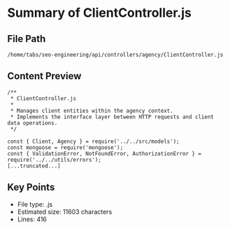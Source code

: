# Summary of ClientController.js
  
## File Path
`/home/tabs/seo-engineering/api/controllers/agency/ClientController.js`

## Content Preview
```
/**
 * ClientController.js
 * 
 * Manages client entities within the agency context.
 * Implements the interface layer between HTTP requests and client data operations.
 */

const { Client, Agency } = require('../../src/models');
const mongoose = require('mongoose');
const { ValidationError, NotFoundError, AuthorizationError } = require('../../utils/errors');
[...truncated...]
```

## Key Points
- File type: .js
- Estimated size: 11603 characters
- Lines: 416
